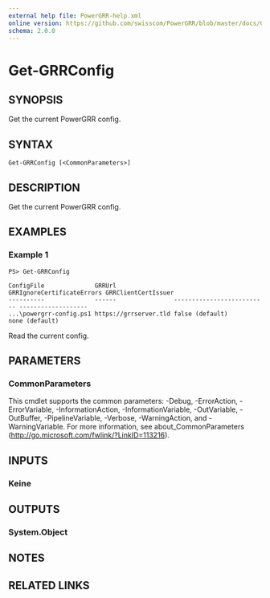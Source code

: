 ```yaml
---
external help file: PowerGRR-help.xml
online version: https://github.com/swisscom/PowerGRR/blob/master/docs/Get-GRRConfig.md
schema: 2.0.0
---
```


# Get-GRRConfig

## SYNOPSIS
Get the current PowerGRR config.

## SYNTAX

```
Get-GRRConfig [<CommonParameters>]
```

## DESCRIPTION
Get the current PowerGRR config.

## EXAMPLES

### Example 1
```
PS> Get-GRRConfig

ConfigFile              GRRUrl                GRRIgnoreCertificateErrors GRRClientCertIssuer
----------              ------                -------------------------- -------------------
...\powergrr-config.ps1 https://grrserver.tld false (default)            none (default)
```

Read the current config.

## PARAMETERS

### CommonParameters
This cmdlet supports the common parameters: -Debug, -ErrorAction, -ErrorVariable, -InformationAction, -InformationVariable, -OutVariable, -OutBuffer, -PipelineVariable, -Verbose, -WarningAction, and -WarningVariable. For more information, see about_CommonParameters (http://go.microsoft.com/fwlink/?LinkID=113216).

## INPUTS

### Keine

## OUTPUTS

### System.Object

## NOTES

## RELATED LINKS

